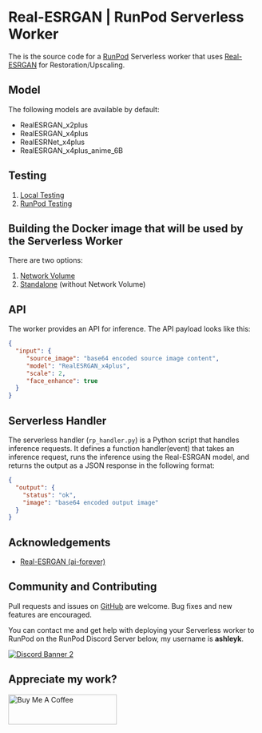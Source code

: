 # Real-ESRGAN | RunPod Serverless Worker

The is the source code for a [RunPod](https://runpod.io?ref=2xxro4sy)
Serverless worker that uses [Real-ESRGAN](https://github.com/xinntao/Real-ESRGAN)
for Restoration/Upscaling.

## Model

The following models are available by default:

* RealESRGAN_x2plus
* RealESRGAN_x4plus
* RealESRNet_x4plus
* RealESRGAN_x4plus_anime_6B

## Testing

1. [Local Testing](docs/testing/local.md)
2. [RunPod Testing](docs/testing/runpod.md)

## Building the Docker image that will be used by the Serverless Worker

There are two options:

1. [Network Volume](docs/building/with-network-volume.md)
2. [Standalone](docs/building/without-network-volume.md) (without Network Volume)

## API

The worker provides an API for inference. The API payload looks like this:

```json
{
  "input": {
     "source_image": "base64 encoded source image content",
     "model": "RealESRGAN_x4plus",
     "scale": 2,
     "face_enhance": true
  }
}
```

## Serverless Handler

The serverless handler (`rp_handler.py`) is a Python script that handles
inference requests.  It defines a function handler(event) that takes an
inference request, runs the inference using the Real-ESRGAN model, and
returns the output as a JSON response in the following format:

```json
{
  "output": {
    "status": "ok",
    "image": "base64 encoded output image"
  }
}
```

## Acknowledgements

- [Real-ESRGAN (ai-forever)](https://github.com/ai-forever/Real-ESRGAN)

## Community and Contributing

Pull requests and issues on [GitHub](https://github.com/ashleykleynhans/runpod-worker-real-esrgan)
are welcome. Bug fixes and new features are encouraged.

You can contact me and get help with deploying your Serverless
worker to RunPod on the RunPod Discord Server below,
my username is **ashleyk**.

<a target="_blank" href="https://discord.gg/pJ3P2DbUUq">![Discord Banner 2](https://discordapp.com/api/guilds/912829806415085598/widget.png?style=banner2)</a>

## Appreciate my work?

<a href="https://www.buymeacoffee.com/ashleyk" target="_blank"><img src="https://cdn.buymeacoffee.com/buttons/v2/default-yellow.png" alt="Buy Me A Coffee" style="height: 60px !important;width: 217px !important;" ></a>
